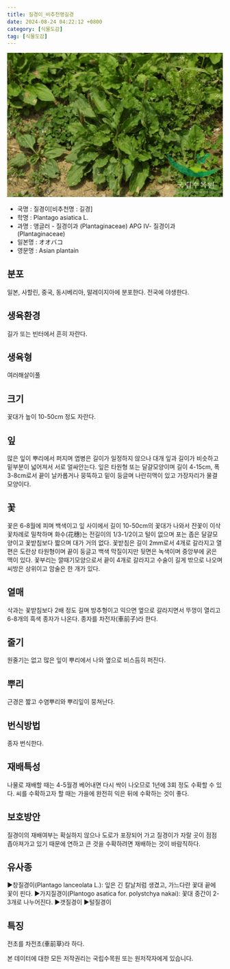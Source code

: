 ```yaml
---
title: 질경이_비추천명길경
date: 2024-08-24 04:22:12 +0800
category: [식물도감]
tag: [식물도감]
---
```




![질경이[비추천명 : 길경]](/assets/img/fileUpload/plants/basic/Plantaginaceae/Plantago/14019/1_th2.JPG)
- 국명 : 질경이[비추천명 : 길경]
- 학명 : Plantago asiatica L.
- 과명 : 앵글러 - 질경이과 (Plantaginaceae) APG Ⅳ- 질경이과 (Plantaginaceae)
- 일본명 : オオバコ
- 영문명 : Asian plantain


## 분포
일본, 사할린, 중국, 동시베리아, 말레이지아에 분포한다. 
전국에 야생한다.
## 생육환경
길가 또는 빈터에서 흔히 자란다.
## 생육형
여러해살이풀 
## 크기
꽃대가 높이 10-50cm 정도 자란다.
## 잎
많은 잎이 뿌리에서 퍼지며 엽병은 길이가 일정하지 않으나 대개 잎과 길이가 비슷하고 밑부분이 넓어져서 서로 얼싸안는다. 잎은 타원형 또는 달걀모양이며 길이 4-15cm, 폭 3-8cm로서 끝이 날카롭거나 뭉뚝하고 밑이 둥글며 나란히맥이 있고 가장자리가 물결모양이다.
## 꽃
꽃은 6-8월에 피며 백색이고 잎 사이에서 길이 10-50cm의 꽃대가 나와서 잔꽃이 이삭꽃차례로 밀착하며 화수(花穗)는 전길이의 1/3-1/2이고 털이 없으며 포는 좁은 달걀모양이고 꽃받침보다 짧으며 대가 거의 없다. 꽃받침은 길이 2mm로서 4개로 갈라지고 열편은 도란상 타원형이며 끝이 둥글고 백색 막질이지만 뒷면은 녹색이며 중앙부에 굵은 맥이 있다. 꽃부리는 깔때기모양으로서 끝이 4개로 갈라지고 수술이 길게 밖으로 나오며 씨방은 상위이고 암술은 한 개가 있다.
## 열매
삭과는 꽃받침보다 2배 정도 길며 방추형이고 익으면 옆으로 갈라지면서 뚜껑이 열리고 6-8개의 흑색 종자가 나온다. 종자를 차전자(車前子)라 한다.
## 줄기
원줄기는 없고 많은 잎이 뿌리에서 나와 옆으로 비스듬히 퍼진다.
## 뿌리
근경은 짧고 수염뿌리와 뿌리잎이 뭉쳐난다.
## 번식방법
종자 번식한다.
## 재배특성
나물로 재배할 때는 4-5월경 베어내면 다시 싹이 나오므로 1년에 3회 정도 수확할 수 있다. 
씨를 수확하고자 할 때는 가을에 완전히 익은 뒤에 수확하는 것이 좋다.
## 보호방안
질경이의 재배여부는 확실하지 않으나 도로가 포장되어 가고 질경이가 자랄 곳이 점점 좁아져가고 있기 때문에 연하고 큰 것을 수확하려면 재배하는 것이 바람직하다.
## 유사종
▶창질경이(Plantago lanceolata L.): 잎은 긴 칼날처럼 생겼고, 가느다란 꽃대 끝에 꽃이 핀다.
▶가지질경이(Plantogo asatica for. polystchya nakai): 꽃대 중간이 2-3개로 나누어진다. 
▶갯질경이
▶털질경이
## 특징
전초를 차전초(車前草)라 하다.






본 데이터에 대한 모든 저작권리는 국립수목원 또는 원저작자에게 있습니다.
